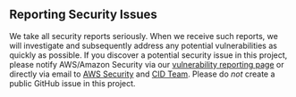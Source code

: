 ## Reporting Security Issues

We take all security reports seriously.
When we receive such reports,
we will investigate and subsequently address
any potential vulnerabilities as quickly as possible.
If you discover a potential security issue in this project,
please notify AWS/Amazon Security via our
[vulnerability reporting page](http://aws.amazon.com/security/vulnerability-reporting/)
or directly via email to [AWS Security](mailto:aws-security@amazon.com) and [CID Team](mailto:cloud-intelligence-dashboards@amazon.com).
Please do *not* create a public GitHub issue in this project.

